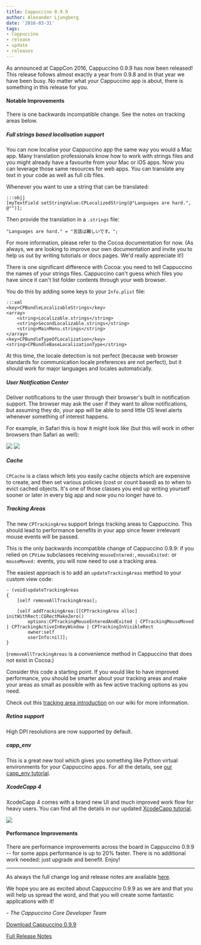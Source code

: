 ```yaml
---
title: Cappuccino 0.9.9
author: Alexander Ljungberg
date: '2016-03-31'
tags:
- Cappuccino
- release
- update
- releases
---
```


As announced at CappCon 2016, Cappuccino 0.9.9 has now been released! This release follows almost exactly a year from 0.9.8 and in that year we have been busy. No matter what your Cappuccino app is about, there is something in this release for you.


#### Notable Improvements

There is one backwards incompatible change. See the notes on tracking areas below.

##### Full strings based localisation support

You can now localise your Cappuccino app the same way you would a Mac app. Many translation professionals know how to work with strings files and you might already have a favourite from your Mac or iOS apps. Now you can leverage those same resources for web apps. You can translate any text in your code as well as full cib files.

Whenever you want to use a string that can be translated:

    :::objj
    [myTextField setStringValue:CPLocalizedString(@"Languages are hard.", @"")];

Then provide the translation in a `.strings` file:

    "Languages are hard." = "言語は難しいです。";

For more information, please refer to the Cocoa documentation for now. (As always, we are looking to improve our own documentation and invite you to help us out by writing tutorials or docs pages. We'd really appreciate it!)

There is one significant difference with Cocoa: you need to tell Cappuccino the names of your strings files. Cappuccino can't guess which files you have since it can't list folder contents through your web browser.

You do this by adding some keys to your `Info.plist` file:

    :::xml
    <key>CPBundleLocalizableStrings</key>
    <array>
        <string>Localizable.strings</string>
        <string>SecondLocalizable.strings</string>
        <string>MainMenu.strings</string>
    </array>
    <key>CPBundleTypeOfLocalization</key>
    <string>CPBundleBaseLocalizationType</string>

At this time, the locale detection is not perfect (because web browser standards for communication locale preferences are not perfect), but it should work for major languages and locales automatically.

#####  User Notification Center

Deliver notifications to the user through their browser's built in notification support. The browser may ask the user if they want to allow notifications, but assuming they do, your app will be able to send little OS level alerts whenever something of interest happens.

For example, in Safari this is how it might look like (but this will work in other browsers than Safari as well):

[![](/img/cpo-uploads/2016/03/CPUserNotification-1.png)](/img/cpo-uploads/2016/03/CPUserNotification-1.png)
[![](/img/cpo-uploads/2016/03/CPUserNotification-2.png)](/img/cpo-uploads/2016/03/CPUserNotification-2.png)

##### Cache

`CPCache` is a class which lets you easily cache objects which are expensive to create, and then set various policies (cost or count based) as to when to evict cached objects. It's one of those classes you end up writing yourself sooner or later in every big app and now you no longer have to.

##### Tracking Areas

The new `CPTrackingArea` support brings tracking areas to Cappuccino. This should lead to performance benefits in your app since fewer irrelevant mouse events will be passed.

This is the only backwards incompatible change of Cappuccino 0.9.9: if you relied on `CPView` subclasses receiving `mouseEntered:`, `mouseExited:` or `mouseMoved:` events, you will now need to use a tracking area.

The easiest approach is to add an `updateTrackingAreas` method to your custom view code:

    - (void)updateTrackingAreas
    {
        [self removeAllTrackingAreas];

        [self addTrackingArea:[[CPTrackingArea alloc] initWithRect:CGRectMakeZero()
            options:CPTrackingMouseEnteredAndExited | CPTrackingMouseMoved | CPTrackingActiveInKeyWindow | CPTrackingInVisibleRect
            owner:self
            userInfo:nil]];
    }

(`removeAllTrackingAreas` is a convenience method in Cappuccino that does not exist in Cocoa.)

Consider this code a starting point. If you would like to have improved performance, you should be smarter about your tracking areas and make your areas as small as possible with as few active tracking options as you need.

Check out this [tracking area introduction](https://github.com/cappuccino/cappuccino/wiki/CPTrackingArea-introduction) on our wiki for more information.

##### Retina support

High DPI resolutions are now supported by default.

##### capp_env

This is a great new tool which gives you something like Python virtual environments for your Cappuccino apps. For all the details, see [our capp_env tutorial](/blog/2016/03/capp_env.html).

##### XcodeCapp 4

XcodeCapp 4 comes with a brand new UI and much improved work flow for heavy users. You can find all the details in our updated [XcodeCapp tutorial](/learn/xcode-basics.html).

[![](/img/cpo-uploads/2016/03/xcodecapp-4.png)](/img/cpo-uploads/2016/03/xcodecapp-4.png)

#### Performance Improvements

There are performance improvements across the board in Cappuccino 0.9.9 -- for some apps performance is up to 20% faster. There is no additional work needed: just upgrade and benefit. Enjoy!

---

As always the full change log and release notes are available [here](/cappuccino-release-notes.html).

We hope you are as excited about Cappuccino 0.9.9 as we are and that you will help us spread the word, and that you will create some fantastic applications with it!

_- The Cappuccino Core Developer Team_

[Download Cappuccino 0.9.9](/downloads.html)

[Full Release Notes](/cappuccino-release-notes.html)
